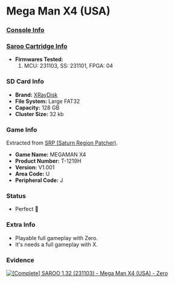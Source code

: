# Mega Man X4 (USA)

### [Console Info](../../../../Info/Consoles/VA13/README.md)

### [Saroo Cartridge Info](../../../../Info/Cartridges/RetroGameParadiseStore/1.32F/README.md)

- <b>Firmwares Tested:</b>
  1. MCU: 231103, SS: 231101, FPGA: 04

### SD Card Info

- <b>Brand:</b> [XRayDisk](https://s.click.aliexpress.com/e/_DFQnFSH)
- <b>File System:</b> Large FAT32
- <b>Capacity:</b> 128 GB
- <b>Cluster Size:</b> 32 kb

### Game Info

Extracted from [SRP (Saturn Region Patcher)](https://segaxtreme.net/resources/saturn-region-patcher.81/download).

- <b>Game Name:</b> MEGAMAN X4
- <b>Product Number:</b> T-1219H
- <b>Version:</b> V1.001
- <b>Area Code:</b> U
- <b>Peripheral Code:</b> J

### Status

- Perfect :100:

### Extra Info

- Playable full gameplay with Zero.
- It's needs a full gameplay with X.

### Evidence

[![[Complete] SAROO 1.32 (231103) - Mega Man X4 (USA) - Zero](https://img.youtube.com/vi/plVipDq-YKM&/0.jpg)](https://www.youtube.com/watch?v=plVipDq-YKM&)

